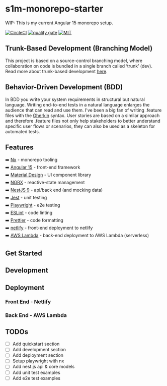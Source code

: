 # s1m-monorepo-starter

WIP: This is my current Angular 15 monorepo setup.

[![CircleCI](https://circleci.com/gh/nrwl/nx.svg?style=svg)](https://app.circleci.com/pipelines/github/SimonPhumin/s1m-monorepo-starter)
[![quality gate](https://sonarcloud.io/api/project_badges/measure?project=SimonPhumin_s1m-monorepo-starter&metric=alert_status)](https://sonarcloud.io/project/overview?id=SimonPhumin_s1m-monorepo-starter)
[![MIT](https://img.shields.io/packagist/l/doctrine/orm.svg)](https://github.com/simonphumin/s1m-monorepo-starter/blob/main/LICENSE)

## Trunk-Based Development (Branching Model)

This project is based on a source-control branching model, where collaboration on code is bundled in a single branch called ‘trunk’ (dev).
Read more about trunk-based development [here](https://trunkbaseddevelopment.com/).

## Behavior-Driven Development (BDD)

In BDD you write your system requirements in structural but natural language. Writing end-to-end tests in a natural language enlarges the audience that can read and use them.
I've been a big fan of writing .feature files with the [Gherkin](https://cucumber.io/docs/gherkin/) syntax. User stories are based on a similar approach and therefore .feature files not only help stakeholders to better understand specific user flows or scenarios, they can also be used as a skeleton for automated tests.

## Features

➡️ [Nx](https://nx.dev/) - monorepo tooling  
➡️ [Angular 15](https://angular.io/) - front-end framework  
➡️ [Material Design](https://material.angular.io/) - UI component library  
➡️ [NGRX](https://ngrx.io/) - reactive-state management  
➡️ [NestJS 9](https://nestjs.com/) - api/back end (and mocking data)  
➡️ [Jest](https://jestjs.io/) - unit testing  
➡️ [Playwright](https://playwright.dev/) - e2e testing  
➡️ [ESLint](https://eslint.org/) - code linting  
➡️ [Prettier](https://prettier.io/) - code formatting  
➡️ [netlify](https://www.netlify.com/) - front-end deployment to netlify  
➡️ [AWS Lambda](https://aws.amazon.com/lambda/) - back-end deployment to AWS Lambda (serverless)

## Get Started

## Development

## Deployment

### Front End - Netlify

### Back End - AWS Lambda

## TODOs

-   [ ] Add quickstart section
-   [ ] Add development section
-   [ ] Add deployment section
-   [ ] Setup playwright with nx
-   [ ] Add nest.js api & core models
-   [ ] Add unit test examples
-   [ ] Add e2e test examples
